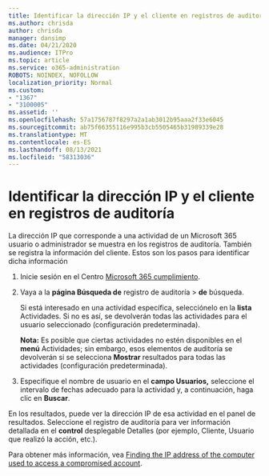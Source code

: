 ```yaml
---
title: Identificar la dirección IP y el cliente en registros de auditoría
ms.author: chrisda
author: chrisda
manager: dansimp
ms.date: 04/21/2020
ms.audience: ITPro
ms.topic: article
ms.service: o365-administration
ROBOTS: NOINDEX, NOFOLLOW
localization_priority: Normal
ms.custom:
- "1367"
- "3100005"
ms.assetid: ''
ms.openlocfilehash: 57a1756787f8297a2a1ab3012b95aaa2f33e6045
ms.sourcegitcommit: ab75f66355116e995b3cb5505465b31989339e28
ms.translationtype: MT
ms.contentlocale: es-ES
ms.lasthandoff: 08/13/2021
ms.locfileid: "58313036"
---
```

# <a name="identify-ip-address-and-client-in-audit-logs"></a>Identificar la dirección IP y el cliente en registros de auditoría

La dirección IP que corresponde a una actividad de un Microsoft 365 usuario o administrador se muestra en los registros de auditoría. También se registra la información del cliente. Estos son los pasos para identificar dicha información

1. Inicie sesión en el Centro [Microsoft 365 cumplimiento](https://protection.office.com/).

2. Vaya a la **página Búsqueda de** registro de auditoría  >  **de** búsqueda.

   Si está interesado en una actividad específica, selecciónelo en la **lista** Actividades. Si no es así, se devolverán todas las actividades para el usuario seleccionado (configuración predeterminada).

   **Nota:** Es posible que ciertas actividades no estén disponibles en el **menú** Actividades; sin embargo, esos elementos de auditoría se devolverán si se selecciona **Mostrar** resultados para todas las actividades (configuración predeterminada).

3. Especifique el nombre de usuario en el **campo Usuarios,** seleccione el intervalo de fechas adecuado para la actividad y, a continuación, haga clic en **Buscar**.

En los resultados, puede ver la dirección IP de esa actividad en el panel de resultados. Seleccione el registro de auditoría para ver información detallada en el **control** desplegable Detalles (por ejemplo, Cliente, Usuario que realizó la acción, etc.).

Para obtener más información, vea [Finding the IP address of the computer used to access a compromised account](https://docs.microsoft.com/microsoft-365/compliance/auditing-troubleshooting-scenarios#find-the-ip-address-of-the-computer-used-to-access-a-compromised-account).
